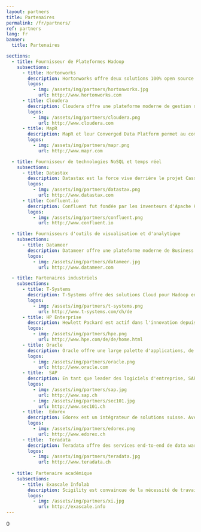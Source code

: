 ```yaml
---
layout: partners
title: Partenaires
permalink: /fr/partners/
ref: partners
lang: fr
banner:
  title: Partenaires

sections:
  - title: Fournisseur de Plateformes Hadoop 
    subsections:
      - title: Hortonworks
        description: Hortonworks offre deux solutions 100% open source pour la gestion moderne d'information avec Hortonworks Data Platform et la Hortonworks Data Flow. Scigility fut le premier partenaire d'Hortonworks en Suisse et est en intégrateur système pour Hortonworks depuis 2013.
        logos:
          - img: /assets/img/partners/hortonworks.jpg
            url: http://www.hortonworks.com
      - title: Cloudera
        description: Cloudera offre une plateforme moderne de gestion d'information et d'analytique qui est performante, sécurisée, et facile à utiliser. 
        logos:
          - img: /assets/img/partners/cloudera.png
            url: http://www.cloudera.com
      - title: MapR
        description: MapR et leur Converged Data Platform permet au compagnies de générer de nouveau bénéfices à partir de leur données. 
        logos:
          - img: /assets/img/partners/mapr.png
            url: http://www.mapr.com

  - title: Fournisseur de technologies NoSQL et temps réel
    subsections:
      - title: Datastax
        description: Datastax est la force vive derrière le projet Cassandra d'Apache. Avec la Datastax Enterprise Platform, vous bénéficiez d'une plateforme distribuée pour le NoSQL, la recherche d'information et les bases de données graphes. 
        logos:
          - img: /assets/img/partners/datastax.png
            url: http://www.datastax.com
      - title: Confluent.io
        description: Confluent fut fondée par les inventeurs d'Apache Kafka. Confluent offre une plateforme de gestion de données temps réel qui permet aux compagnies de générer un maximum de valeurs de leurs flux de données. Scigility est un partenaire de Confluent depuis 2016. 
        logos:
          - img: /assets/img/partners/confluent.png
            url: http://www.confluent.io

  - title: Fournisseurs d'outils de visualisation et d'analytique 
    subsections:
      - title: Datameer
        description: Datameer offre une plateforme moderne de Business Intelligence se basant sur Hadoop. Datameer supporte la connexion de de nouvelles sources de données de manière dynamique ainsi que l'édition directe de donnée Hadoop dans un tableur.
        logos:
          - img: /assets/img/partners/datameer.jpg
            url: http://www.datameer.com

  - title: Partenaires industriels
    subsections:
      - title: T-Systems
        description: T-Systems offre des solutions Cloud pour Hadoop en Suisse. Avec leurs solutions, les compagnies suisse peuvent bénéficier d'une installation PaaS bare-metal d'Hadoop avec un connectivité optimale et une garantie d'hosting en Suisse. Scigility et T-Systems travaillent en étroite collaboration pour vous offrir une solution PaaS 100% suisse et adaptée à vos besoins. 
        logos:
          - img: /assets/img/partners/t-systems.png
            url: http://www.t-systems.com/ch/de
      - title: HP Enterprise
        description: Hewlett Packard est actif dans l'innovation depuis plus de 75 ans. Le large portfolio d'HP a été développé, du conglomérat international à la start-up. Scigility et HP travaillent main dans la main afin d'accompagnier leur clients dans leur transformation digitale de manière optimale.
        logos:
          - img: /assets/img/partners/hpe.png
            url: http://www.hpe.com/de/de/home.html
      - title: Oracle
        description: Oracle offre une large palette d'applications, de plateformes et de services cloud. De nombreuses compagnies actives dans le Big Data ont aujourd'hui des systèmes Oracles comme source ou comme consommateur de données. Scigility et Oracle oeuvrent de concert afin d'intégrer au mieux les technologies Oracles aux plateformes Big Data.  
        logos:
          - img: /assets/img/partners/oracle.png
            url: http://www.oracle.com
      - title:  SAP
        description: En tant que leader des logiciels d'entreprise, SAP supporte les compagnies afin de minimiser l'impact négative que les systèmes d'information complexes peuvent amener et afin de créer de nouvelles possibilités d'innovation et croissance. Scigility s'est spécialisé dans l'intégration de SAP Hana dans des environnements Hadoop. Nous travaillons également en partenariat ave SEC1.01., un partenaire SAP reconnu, dans ce contexte.
        logos:
          - img: /assets/img/partners/sap.jpg
            url: http://www.sap.ch
          - img: /assets/img/partners/sec101.jpg
            url: http://www.sec101.ch
      - title:  Edorex
        description: Edorex est un intégrateur de solutions suisse. Avec Edorx, Scigility travaille sur des solutions innovatrices valorisant de manière optimale les données de nos clients. 
        logos:
          - img: /assets/img/partners/edorex.png
            url: http://www.edorex.ch
      - title:  Teradata
        description: Teradata offre des services end-to-end de data warehousing et d'analytique, à partir desquels vous pouvez amorcer votre virage Big Data et augmenter vos revenus, votre efficacité ainsi que vos relations clients. Scigility travaille avec Teradata afin d'intégrer au mieux Hadoop, Teradata Data Warehouse et Teradata AsterData.
        logos:
          - img: /assets/img/partners/teradata.jpg
            url: http://www.teradata.ch
  
  - title: Partenaire académique
    subsections:
      - title: Exascale Infolab
        description: Scigility est convaincue de la nécessité de travailler main dans la main avec les meilleurs groupes de recherche afin d'offrir des services optimaux à ses clients. Scigility travaille de manière quotidienne avec le laboratoire de recherche eXascale Infolab, un leader mondial reconnu des infrastructures de données, du Big Data et du Data Science. Au-delà de la veille technologique, nous travaillons avec l'eXascale Infolab sur le design et l'implémentation de nouvelles plateformes de gestion de données, ainsi que sur la publication de nos résultats dans les meilleurs journaux académiques. 
        logos:
          - img: /assets/img/partners/xi.jpg
            url: http://exascale.info
---
```

0
